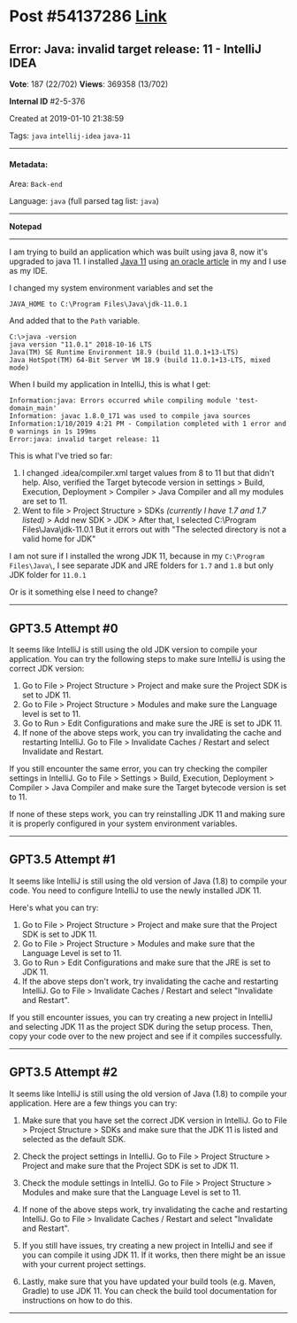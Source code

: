 
# Post \#54137286 [Link](https://stackoverflow.com/questions/54137286/)

## Error: Java: invalid target release: 11 - IntelliJ IDEA

**Vote**: 187 (22/702) **Views**: 369358 (13/702) 

**Internal ID** \#2-5-376

Created at 2019-01-10 21:38:59

Tags: `java` `intellij-idea` `java-11`

----------

#### Metadata:

Area: `Back-end`

Language: `java` (full parsed tag list: `java`)

----------

**Notepad**


----------

I am trying to build an application which was built using java 8, now it's upgraded to java 11. I installed [Java 11](https://www.oracle.com/technetwork/java/javase/downloads/index.html) using [an oracle article](https://docs.oracle.com/en/java/javase/11/install/installation-jdk-microsoft-windows-platforms.html#GUID-A7E27B90-A28D-4237-9383-A58B416071CA) in my  and I use  as my IDE.

I changed my system environment variables and set the 

```
JAVA_HOME to C:\Program Files\Java\jdk-11.0.1
```


And added that to the `Path` variable.

```
C:\>java -version
java version "11.0.1" 2018-10-16 LTS
Java(TM) SE Runtime Environment 18.9 (build 11.0.1+13-LTS)
Java HotSpot(TM) 64-Bit Server VM 18.9 (build 11.0.1+13-LTS, mixed mode)
```


When I build my application in IntelliJ, this is what I get:

```
Information:java: Errors occurred while compiling module 'test-domain_main'
Information: javac 1.8.0_171 was used to compile java sources
Information:1/10/2019 4:21 PM - Compilation completed with 1 error and 0 warnings in 1s 199ms
Error:java: invalid target release: 11
```


This is what I've tried so far:


1. I changed .idea/compiler.xml target values from 8 to 11 but that didn't help. Also, verified the Target bytecode version in settings > Build, Execution, Deployment > Compiler > Java Compiler and all my modules are set to 11.
2. Went to file > Project Structure > SDKs *(currently I have 1.7 and 1.7 listed)* > Add new SDK > JDK > After that, I selected C:\Program Files\Java\jdk-11.0.1 But it errors out with "The selected directory is not a valid home for JDK"



I am not sure if I installed the wrong JDK 11, because in my `C:\Program Files\Java\`, I see separate JDK and JRE folders for `1.7` and `1.8` but only JDK folder for `11.0.1`

Or is it something else I need to change? 


----------
        
## GPT3.5 Attempt \#0

It seems like IntelliJ is still using the old JDK version to compile your application. You can try the following steps to make sure IntelliJ is using the correct JDK version:

1. Go to File > Project Structure > Project and make sure the Project SDK is set to JDK 11.
2. Go to File > Project Structure > Modules and make sure the Language level is set to 11.
3. Go to Run > Edit Configurations and make sure the JRE is set to JDK 11.
4. If none of the above steps work, you can try invalidating the cache and restarting IntelliJ. Go to File > Invalidate Caches / Restart and select Invalidate and Restart.

If you still encounter the same error, you can try checking the compiler settings in IntelliJ. Go to File > Settings > Build, Execution, Deployment > Compiler > Java Compiler and make sure the Target bytecode version is set to 11. 

If none of these steps work, you can try reinstalling JDK 11 and making sure it is properly configured in your system environment variables.

--------

## GPT3.5 Attempt \#1

It seems like IntelliJ is still using the old version of Java (1.8) to compile your code. You need to configure IntelliJ to use the newly installed JDK 11.

Here's what you can try:

1. Go to File > Project Structure > Project and make sure that the Project SDK is set to JDK 11.
2. Go to File > Project Structure > Modules and make sure that the Language Level is set to 11.
3. Go to Run > Edit Configurations and make sure that the JRE is set to JDK 11.
4. If the above steps don't work, try invalidating the cache and restarting IntelliJ. Go to File > Invalidate Caches / Restart and select "Invalidate and Restart".

If you still encounter issues, you can try creating a new project in IntelliJ and selecting JDK 11 as the project SDK during the setup process. Then, copy your code over to the new project and see if it compiles successfully.

--------

## GPT3.5 Attempt \#2

It seems like IntelliJ is still using the old version of Java (1.8) to compile your application. Here are a few things you can try:

1. Make sure that you have set the correct JDK version in IntelliJ. Go to File > Project Structure > SDKs and make sure that the JDK 11 is listed and selected as the default SDK.

2. Check the project settings in IntelliJ. Go to File > Project Structure > Project and make sure that the Project SDK is set to JDK 11.

3. Check the module settings in IntelliJ. Go to File > Project Structure > Modules and make sure that the Language Level is set to 11.

4. If none of the above steps work, try invalidating the cache and restarting IntelliJ. Go to File > Invalidate Caches / Restart and select "Invalidate and Restart".

5. If you still have issues, try creating a new project in IntelliJ and see if you can compile it using JDK 11. If it works, then there might be an issue with your current project settings.

6. Lastly, make sure that you have updated your build tools (e.g. Maven, Gradle) to use JDK 11. You can check the build tool documentation for instructions on how to do this.

--------
